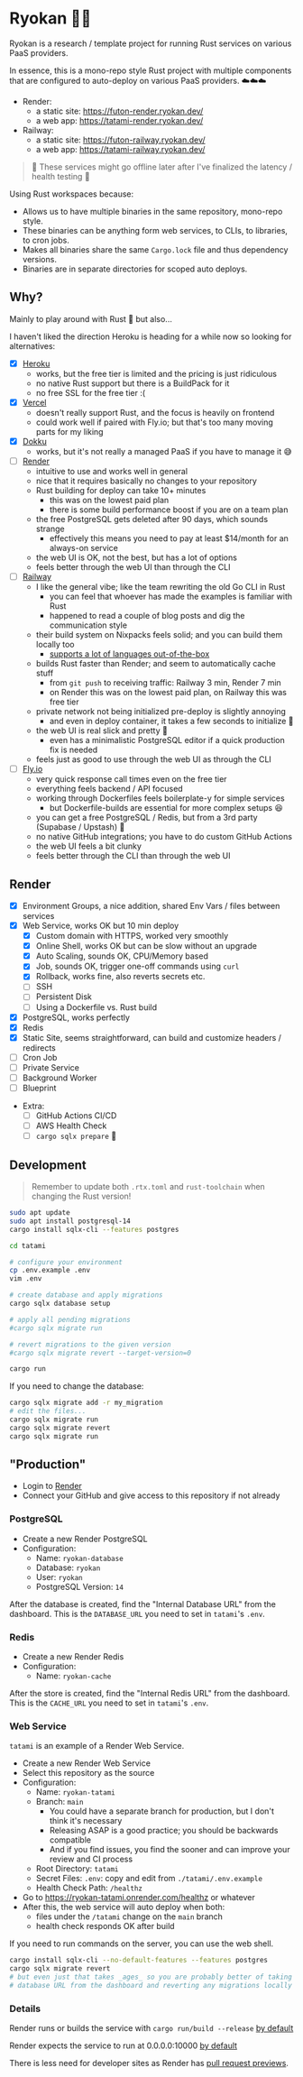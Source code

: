 # Ryokan 🏮🈺

Ryokan is a research / template project for running Rust services on various PaaS providers.

In essence, this is a mono-repo style Rust project with multiple components that
are configured to auto-deploy on various PaaS providers. ☁️☁️☁️

- Render:
    - a static site: https://futon-render.ryokan.dev/
    - a web app: https://tatami-render.ryokan.dev/
- Railway:
    - a static site: https://futon-railway.ryokan.dev/
    - a web app: https://tatami-railway.ryokan.dev/

> 🚧 These services might go offline later after I've finalized the latency / health testing 🚧

Using Rust workspaces because:

- Allows us to have multiple binaries in the same repository, mono-repo style.
- These binaries can be anything form web services, to CLIs, to libraries, to cron jobs.
- Makes all binaries share the same `Cargo.lock` file and thus dependency versions.
- Binaries are in separate directories for scoped auto deploys.

## Why?

Mainly to play around with Rust 🦀 but also...

I haven't liked the direction Heroku is heading for a while now so looking for alternatives:

- [x] [Heroku](https://www.heroku.com/)
    - works, but the free tier is limited and the pricing is just ridiculous
    - no native Rust support but there is a BuildPack for it
    - no free SSL for the free tier :(
- [x] [Vercel](https://vercel.com/)
    - doesn't really support Rust, and the focus is heavily on frontend
    - could work well if paired with Fly.io; but that's too many moving parts for my liking
- [x] [Dokku](https://dokku.com/)
    - works, but it's not really a managed PaaS if you have to manage it 😅
- [ ] [Render](https://render.com/)
    - intuitive to use and works well in general
    - nice that it requires basically no changes to your repository
    - Rust building for deploy can take 10+ minutes
        - this was on the lowest paid plan
        - there is some build performance boost if you are on a team plan
    - the free PostgreSQL gets deleted after 90 days, which sounds strange
        - effectively this means you need to pay at least $14/month for an always-on service
    - the web UI is OK, not the best, but has a lot of options
    - feels better through the web UI than through the CLI
- [ ] [Railway](https://railway.app/)
    - I like the general vibe; like the team rewriting the old Go CLI in Rust
        - you can feel that whoever has made the examples is familiar with Rust
        - happened to read a couple of blog posts and dig the communication style
    - their build system on Nixpacks feels solid; and you can build them locally too
        - [supports a lot of languages out-of-the-box](https://docs.railway.app/reference/nixpacks#supported-languages)
    - builds Rust faster than Render; and seem to automatically cache stuff
        - from `git push` to receiving traffic: Railway 3 min, Render 7 min
        - on Render this was on the lowest paid plan, on Railway this was free tier
    - private network not being initialized pre-deploy is slightly annoying
        - and even in deploy container, it takes a few seconds to initialize 🤷
    - the web UI is real slick and pretty 💅
        - even has a minimalistic PostgreSQL editor if a quick production fix is needed
    - feels just as good to use through the web UI as through the CLI
- [ ] [Fly.io](https://fly.io/)
    - very quick response call times even on the free tier
    - everything feels backend / API focused
    - working through Dockerfiles feels boilerplate-y for simple services
        - but Dockerfile-builds are essential for more complex setups 😆
    - you can get a free PostgreSQL / Redis, but from a 3rd party (Supabase / Upstash) 🤔
    - no native GitHub integrations; you have to do custom GitHub Actions
    - the web UI feels a bit clunky
    - feels better through the CLI than through the web UI

## Render

- [x] Environment Groups, a nice addition, shared Env Vars / files between services
- [x] Web Service, works OK but 10 min deploy
    - [x] Custom domain with HTTPS, worked very smoothly
    - [x] Online Shell, works OK but can be slow without an upgrade
    - [x] Auto Scaling, sounds OK, CPU/Memory based
    - [x] Job, sounds OK, trigger one-off commands using `curl`
    - [x] Rollback, works fine, also reverts secrets etc.
    - [ ] SSH
    - [ ] Persistent Disk
    - [ ] Using a Dockerfile vs. Rust build
- [x] PostgreSQL, works perfectly
- [x] Redis
- [x] Static Site, seems straightforward, can build and customize headers / redirects
- [ ] Cron Job
- [ ] Private Service
- [ ] Background Worker
- [ ] Blueprint
- Extra:
    - [ ] GitHub Actions CI/CD
    - [ ] AWS Health Check
    - [ ] `cargo sqlx prepare` 🤔

## Development

> Remember to update both `.rtx.toml` and `rust-toolchain` when changing the Rust version!

```bash
sudo apt update
sudo apt install postgresql-14
cargo install sqlx-cli --features postgres

cd tatami

# configure your environment
cp .env.example .env
vim .env

# create database and apply migrations
cargo sqlx database setup

# apply all pending migrations
#cargo sqlx migrate run

# revert migrations to the given version
#cargo sqlx migrate revert --target-version=0

cargo run
```

If you need to change the database:

```bash
cargo sqlx migrate add -r my_migration
# edit the files...
cargo sqlx migrate run
cargo sqlx migrate revert
cargo sqlx migrate run
```

## "Production"

- Login to [Render](https://render.com/)
- Connect your GitHub and give access to this repository if not already

### PostgreSQL

- Create a new Render PostgreSQL
- Configuration:
    - Name: `ryokan-database`
    - Database: `ryokan`
    - User: `ryokan`
    - PostgreSQL Version: `14`

After the database is created, find the "Internal Database URL" from the dashboard.
This is the `DATABASE_URL` you need to set in `tatami`'s `.env`.

### Redis

- Create a new Render Redis
- Configuration:
    - Name: `ryokan-cache`

After the store is created, find the "Internal Redis URL" from the dashboard.
This is the `CACHE_URL` you need to set in `tatami`'s `.env`.

### Web Service

`tatami` is an example of a Render Web Service.

- Create a new Render Web Service
- Select this repository as the source
- Configuration:
    - Name: `ryokan-tatami`
    - Branch: `main`
        - You could have a separate branch for production, but I don't think it's necessary
        - Releasing ASAP is a good practice; you should be backwards compatible
        - And if you find issues, you find the sooner and can improve your review and CI process
    - Root Directory: `tatami`
    - Secret Files: `.env`: copy and edit from `./tatami/.env.example`
    - Health Check Path: `/healthz`
- Go to https://ryokan-tatami.onrender.com/healthz or whatever
- After this, the web service will auto deploy when both:
    - files under the `/tatami` change on the `main` branch
    - health check responds OK after build

If you need to run commands on the server, you can use the web shell.

```bash
cargo install sqlx-cli --no-default-features --features postgres
cargo sqlx migrate revert
# but even just that takes _ages_ so you are probably better of taking
# database URL from the dashboard and reverting any migrations locally
```

### Details

Render runs or builds the service with `cargo run/build --release`
[by default](https://docs.render.com/deploy-rocket-rust)

Render expects the service to run at 0.0.0.0:10000
[by default](https://docs.render.com/web-services#host-and-port-configuration)

There is less need for developer sites as Render
has [pull request previews](https://docs.render.com/pull-request-previews).
